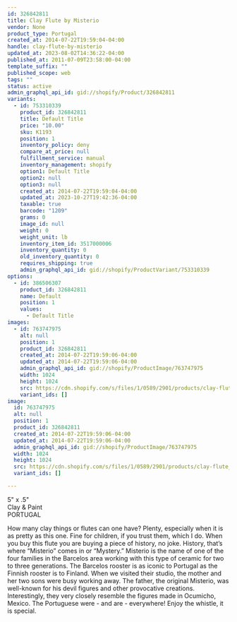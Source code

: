 ```yaml
---
id: 326842811
title: Clay Flute by Misterio
vendor: None
product_type: Portugal
created_at: 2014-07-22T19:59:04-04:00
handle: clay-flute-by-misterio
updated_at: 2023-08-02T14:36:22-04:00
published_at: 2011-07-09T23:58:00-04:00
template_suffix: ""
published_scope: web
tags: ""
status: active
admin_graphql_api_id: gid://shopify/Product/326842811
variants:
  - id: 753310339
    product_id: 326842811
    title: Default Title
    price: "10.00"
    sku: K1193
    position: 1
    inventory_policy: deny
    compare_at_price: null
    fulfillment_service: manual
    inventory_management: shopify
    option1: Default Title
    option2: null
    option3: null
    created_at: 2014-07-22T19:59:04-04:00
    updated_at: 2023-10-27T19:42:36-04:00
    taxable: true
    barcode: "1209"
    grams: 0
    image_id: null
    weight: 0
    weight_unit: lb
    inventory_item_id: 3517000006
    inventory_quantity: 0
    old_inventory_quantity: 0
    requires_shipping: true
    admin_graphql_api_id: gid://shopify/ProductVariant/753310339
options:
  - id: 386506307
    product_id: 326842811
    name: Default
    position: 1
    values:
      - Default Title
images:
  - id: 763747975
    alt: null
    position: 1
    product_id: 326842811
    created_at: 2014-07-22T19:59:06-04:00
    updated_at: 2014-07-22T19:59:06-04:00
    admin_graphql_api_id: gid://shopify/ProductImage/763747975
    width: 1024
    height: 1024
    src: https://cdn.shopify.com/s/files/1/0589/2901/products/clay-flute_1.jpeg?v=1406073546
    variant_ids: []
image:
  id: 763747975
  alt: null
  position: 1
  product_id: 326842811
  created_at: 2014-07-22T19:59:06-04:00
  updated_at: 2014-07-22T19:59:06-04:00
  admin_graphql_api_id: gid://shopify/ProductImage/763747975
  width: 1024
  height: 1024
  src: https://cdn.shopify.com/s/files/1/0589/2901/products/clay-flute_1.jpeg?v=1406073546
  variant_ids: []

---
```


5" x .5"  
Clay & Paint  
PORTUGAL

How many clay things or flutes can one have? Plenty, especially when it is as pretty as this one. Fine for children, if you trust them, which I do. When you buy this flute you are buying a piece of history, no joke. History, that’s where “Misterio” comes in or “Mystery.” Misterio is the name of one of the four families in the Barcelos area working with this type of ceramic for two to three generations. The Barcelos rooster is as iconic to Portugal as the Finnish rooster is to Finland. When we visited their studio, the mother and her two sons were busy working away. The father, the original Misterio, was well-known for his devil figures and other provocative creations. Interestingly, they very closely resemble the figures made in Ocumicho, Mexico. The Portuguese were - and are - everywhere! Enjoy the whistle, it is special.